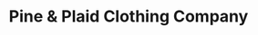 ---
title: "Pine & Plaid Clothing Company"
url: /manhattan/pine-and-plaid-clothing-company/
shop: clothes
---
